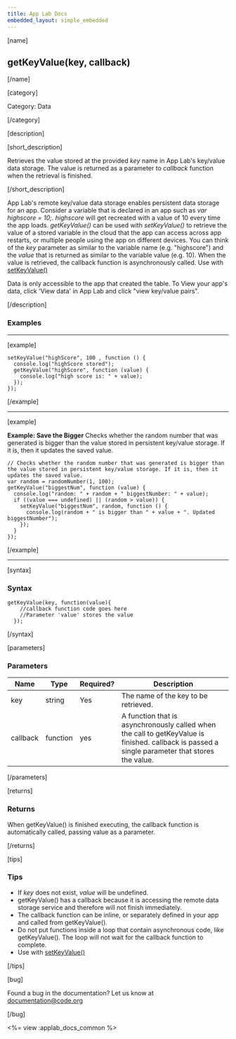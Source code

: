 ```yaml
---
title: App Lab Docs
embedded_layout: simple_embedded
---
```


[name]

## getKeyValue(key, callback)

[/name]

[category]

Category: Data

[/category]

[description]

[short_description]

Retrieves the value stored at the provided *key* name in App Lab's key/value data storage. The value is returned as a parameter to *callback* function when the retrieval is finished.

[/short_description]

App Lab's remote key/value data storage enables persistent data storage for an app. Consider a variable that is declared in an app such as *var highscore = 10;*. *highscore* will get recreated with a value of 10 every time the app loads. *getKeyValue()* can be used with *setKeyValue()* to retrieve the value of a stored variable in the cloud that the app can access across app restarts, or multiple people using the app on different devices. You can think of the *key* parameter as similar to the variable name (e.g. "highscore") and the *value* that is returned as similar to the variable value (e.g. 10). When the value is retrieved, the callback function is asynchronously called. Use with [setKeyValue()](/applab/docs/setKeyValue)

Data is only accessible to the app that created the table. To View your app's data, click 'View data' in App Lab and click "view key/value pairs".

[/description]

### Examples
____________________________________________________

[example]

```
setKeyValue("highScore", 100 , function () {
  console.log("highScore stored");
  getKeyValue("highScore", function (value) {
    console.log("high score is: " + value);
  });
});
```

[/example]

____________________________________________________

[example]

**Example: Save the Bigger** Checks whether the random number that was generated is bigger than the value stored in persistent key/value storage. If it is, then it updates the saved value.

```
// Checks whether the random number that was generated is bigger than the value stored in persistent key/value storage. If it is, then it updates the saved value.
var random = randomNumber(1, 100);
getKeyValue("biggestNum", function (value) {
  console.log("random: " + random + " biggestNumber: " + value);
  if ((value === undefined) || (random > value)) {
    setKeyValue("biggestNum", random, function () {
      console.log(random + " is bigger than " + value + ". Updated biggestNumber");
    });
  }
});
```

[/example]

____________________________________________________

[syntax]

### Syntax

```
getKeyValue(key, function(value){
    //callback function code goes here
    //Parameter 'value' stores the value
  });
```

[/syntax]

[parameters]

### Parameters

| Name  | Type | Required? | Description |
|-----------------|------|-----------|-------------|
| key | string | Yes | The name of the key to be retrieved.  |
| callback | function | yes | A function that is asynchronously called when the call to getKeyValue is finished. callback is passed a single parameter that stores the value. |

[/parameters]

[returns]

### Returns
When getKeyValue() is finished executing, the callback function is automatically called, passing value as a parameter.

[/returns]

[tips]

### Tips
- If *key* does not exist, *value* will be undefined.
- getKeyValue() has a callback because it is accessing the remote data storage service and therefore will not finish immediately.
- The callback function can be inline, or separately defined in your app and called from getKeyValue().
- Do not put functions inside a loop that contain asynchronous code, like getKeyValue(). The loop will not wait for the callback function to complete.
- Use with [setKeyValue()](/applab/docs/setKeyValue)

[/tips]

[bug]

Found a bug in the documentation? Let us know at documentation@code.org

[/bug]

<%= view :applab_docs_common %>
